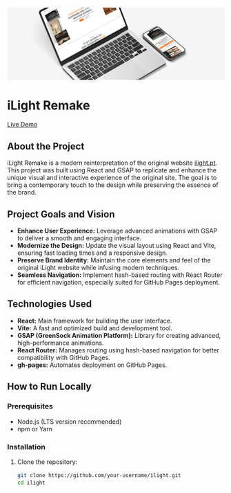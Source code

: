![Image](public/images/ilightreadme.png)

# iLight Remake

[Live Demo](https://sramoras.github.io/ilight/)

## About the Project

iLight Remake is a modern reinterpretation of the original website [ilight.pt](https://ilight.pt/). This project was built using React and GSAP to replicate and enhance the unique visual and interactive experience of the original site. The goal is to bring a contemporary touch to the design while preserving the essence of the brand.

## Project Goals and Vision

- **Enhance User Experience:** Leverage advanced animations with GSAP to deliver a smooth and engaging interface.
- **Modernize the Design:** Update the visual layout using React and Vite, ensuring fast loading times and a responsive design.
- **Preserve Brand Identity:** Maintain the core elements and feel of the original iLight website while infusing modern techniques.
- **Seamless Navigation:** Implement hash-based routing with React Router for efficient navigation, especially suited for GitHub Pages deployment.

## Technologies Used

- **React:** Main framework for building the user interface.
- **Vite:** A fast and optimized build and development tool.
- **GSAP (GreenSock Animation Platform):** Library for creating advanced, high-performance animations.
- **React Router:** Manages routing using hash-based navigation for better compatibility with GitHub Pages.
- **gh-pages:** Automates deployment on GitHub Pages.

## How to Run Locally

### Prerequisites

- Node.js (LTS version recommended)
- npm or Yarn

### Installation

1. Clone the repository:
   ```bash
   git clone https://github.com/your-username/ilight.git
   cd ilight
